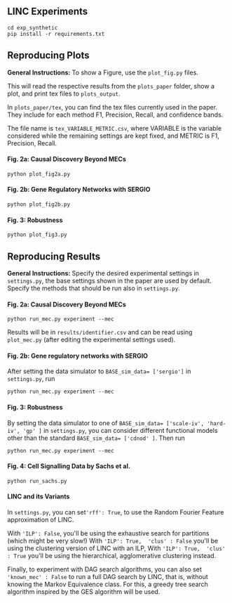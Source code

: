 
## LINC Experiments

```
cd exp_synthetic
pip install -r requirements.txt
```

## Reproducing Plots
**General Instructions:**
To show a Figure, use the `plot_fig.py` files.

This will read the respective results from the `plots_paper` folder, show a plot, and print tex files to `plots_output`.

In `plots_paper/tex`, you can find the tex files currently used in the paper. They include for each method F1, Precision, Recall, and confidence bands.

The file name is `tex_VARIABLE_METRIC.csv`, where VARIABLE is the variable considered while the remaining settings are kept fixed, and METRIC is F1, Precision, Recall.

#### Fig. 2a: Causal Discovery Beyond MECs 
``` 
python plot_fig2a.py
```


#### Fig. 2b: Gene Regulatory Networks with SERGIO 
``` 
python plot_fig2b.py
```

####  Fig. 3: Robustness
``` 
python plot_fig3.py
```


## Reproducing Results 

**General Instructions:** Specify the desired experimental settings in `settings.py`, the base settings shown in the paper are used by default. 
Specify the methods that should be run also in `settings.py`.

####  Fig. 2a: Causal Discovery Beyond MECs 
``` 
python run_mec.py experiment --mec
```
Results will be in `results/identifier.csv` and can be read using `plot_mec.py` (after editing the experimental settings used). 


####  Fig. 2b: Gene regulatory networks with SERGIO
After setting the data simulator to `BASE_sim_data= ['sergio']` in `settings.py`, run

``` 
python run_mec.py experiment --mec
```


#### Fig. 3: Robustness 
By setting the data simulator to one of `BASE_sim_data= ['scale-iv', 'hard-iv', 'gp' ]` in `settings.py`, 
you can consider different functional models other than the standard `BASE_sim_data= ['cdnod' ]`. Then run


``` 
python run_mec.py experiment --mec
```

#### Fig. 4: Cell Signalling Data by Sachs et al. 

``` 
python run_sachs.py
```


#### LINC and its Variants 
In `settings.py`, you can set`'rff': True`, to use the Random Fourier Feature approximation of LINC.

With  `'ILP': False`, you'll be using the exhaustive search for partitions (which might be very slow!)
With `'ILP': True,  'clus' : False` you'll be using the clustering version of LINC with an ILP, With `'ILP': True,  'clus' : True` you'll be using the hierarchical, agglomerative clustering instead.

Finally, to experiment with DAG search algorithms, you can also set `'known_mec' : False` to run a full DAG search by LINC, that is, without knowing the Markov Equivalence class. For this, a greedy tree search algorithm inspired by the GES algorithm will be used.
 

